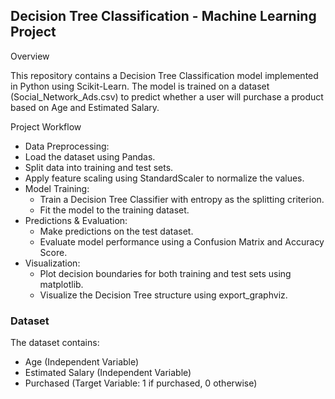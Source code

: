 ## Decision Tree Classification - Machine Learning Project

Overview

This repository contains a Decision Tree Classification model implemented in Python using Scikit-Learn. The model is trained on a dataset (Social_Network_Ads.csv) to predict whether a user will purchase a product based on Age and Estimated Salary.

Project Workflow

- Data Preprocessing:
- Load the dataset using Pandas.
- Split data into training and test sets.
- Apply feature scaling using StandardScaler to normalize the values.
- Model Training:
   - Train a Decision Tree Classifier with entropy as the splitting criterion.
   - Fit the model to the training dataset.
- Predictions & Evaluation:
  - Make predictions on the test dataset.
  - Evaluate model performance using a Confusion Matrix and Accuracy Score.
- Visualization:
  - Plot decision boundaries for both training and test sets using matplotlib.
  - Visualize the Decision Tree structure using export_graphviz.

### Dataset

The dataset contains:

- Age (Independent Variable)
- Estimated Salary (Independent Variable)
- Purchased (Target Variable: 1 if purchased, 0 otherwise)

